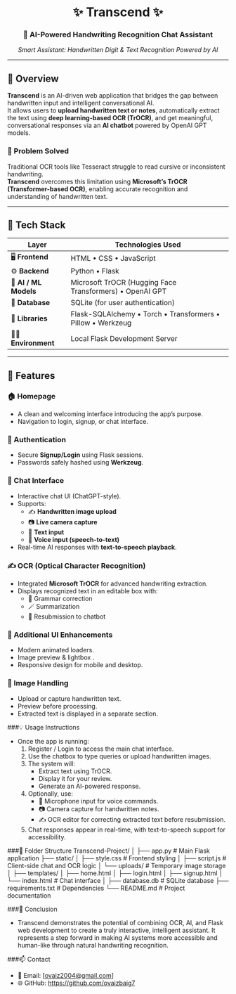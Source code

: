 <h1 align="center">✨ Transcend ✨</h1>
<h3 align="center">🧠 AI-Powered Handwriting Recognition Chat Assistant</h3>
<p align="center">
  <em>Smart Assistant: Handwritten Digit & Text Recognition Powered by AI</em>
</p>

---

## 🚀 Overview

**Transcend** is an AI-driven web application that bridges the gap between handwritten input and intelligent conversational AI.  
It allows users to **upload handwritten text or notes**, automatically extract the text using **deep learning-based OCR (TrOCR)**, and get meaningful, conversational responses via an **AI chatbot** powered by OpenAI GPT models.

### 🎯 Problem Solved
Traditional OCR tools like Tesseract struggle to read cursive or inconsistent handwriting.  
**Transcend** overcomes this limitation using **Microsoft’s TrOCR (Transformer-based OCR)**, enabling accurate recognition and understanding of handwritten text.

---

## 🧩 Tech Stack

| **Layer** | **Technologies Used** |
|------------|------------------------|
| 🖥️ **Frontend** | HTML • CSS • JavaScript |
| ⚙️ **Backend** | Python • Flask |
| 🧠 **AI / ML Models** | Microsoft TrOCR (Hugging Face Transformers) • OpenAI GPT |
| 💾 **Database** | SQLite (for user authentication) |
| 🧰 **Libraries** | Flask-SQLAlchemy • Torch • Transformers • Pillow • Werkzeug |
| 🧑‍💻 **Environment** | Local Flask Development Server |

---

## 🌟 Features

### 🏠 Homepage
- A clean and welcoming interface introducing the app’s purpose.
- Navigation to login, signup, or chat interface.

### 🔐 Authentication
- Secure **Signup/Login** using Flask sessions.
- Passwords safely hashed using **Werkzeug**.

### 💬 Chat Interface
- Interactive chat UI (ChatGPT-style).
- Supports:
  - ✍️ **Handwritten image upload**
  - 📷 **Live camera capture**
  - 💬 **Text input**
  - 🎤 **Voice input (speech-to-text)**
- Real-time AI responses with **text-to-speech playback**.

### ✍️ OCR (Optical Character Recognition)
- Integrated **Microsoft TrOCR** for advanced handwriting extraction.
- Displays recognized text in an editable box with:
  - 🧠 Grammar correction
  - 🪄 Summarization
  - 🔁 Resubmission to chatbot

### 🧭 Additional UI Enhancements
- Modern animated loaders.
- Image preview & lightbox .
- Responsive design for mobile and desktop.

### 📸 Image Handling
- Upload or capture handwritten text.
- Preview before processing.
- Extracted text is displayed in a separate section.

###💡 Usage Instructions
- Once the app is running:
  1. Register / Login to access the main chat interface.
  2. Use the chatbox to type queries or upload handwritten images.
  3. The system will:
     - Extract text using TrOCR.
     - Display it for your review.
     - Generate an AI-powered response.
  4. Optionally, use:
     - 🎤 Microphone input for voice commands.
     - 📷 Camera capture for handwritten notes.
     - ✍️ OCR editor for correcting extracted text before resubmission.
  5. Chat responses appear in real-time, with text-to-speech support for accessibility.

###🧩 Folder Structure
Transcend-Project/
│
├── app.py                # Main Flask application
├── static/
│   ├── style.css         # Frontend styling
│   ├── script.js         # Client-side chat and OCR logic
│   └── uploads/          # Temporary image storage
│
├── templates/
│   ├── home.html
│   ├── login.html
│   ├── signup.html
│   └── index.html        # Chat interface
│
├── database.db           # SQLite database
├── requirements.txt      # Dependencies
└── README.md             # Project documentation

###🏁 Conclusion
- Transcend demonstrates the potential of combining OCR, AI, and Flask web development to create a truly interactive, intelligent assistant.
It represents a step forward in making AI systems more accessible and human-like through natural handwriting recognition.

###📫 Contact
- 📧 Email: [ovaiz2004@gmail.com]
- 🌐 GitHub: https://github.com/ovaizbaig7
